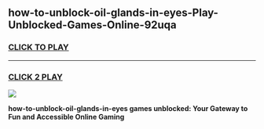 
## how-to-unblock-oil-glands-in-eyes-Play-Unblocked-Games-Online-92uqa
<h3>
<a href="https://premium76.site?title=how-to-unblock-oil-glands-in-eyes&ref=25A">CLICK TO PLAY</a></h3>
<hr>

<h3>
<a href="https://premium76.site?title=how-to-unblock-oil-glands-in-eyes&ref=25A">CLICK 2 PLAY</a>
  
</h3>

<a href="https://premium76.site?title=how-to-unblock-oil-glands-in-eyes&ref=25A"><img src="https://clearcache.store/games.png"></a>


**how-to-unblock-oil-glands-in-eyes games unblocked: Your Gateway to Fun and Accessible Online Gaming**
